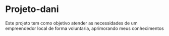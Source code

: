 # Projeto-dani
 Este projeto tem como objetivo atender as necessidades de um empreendedor local de forma voluntaria, aprimorando meus conhecimentos 
